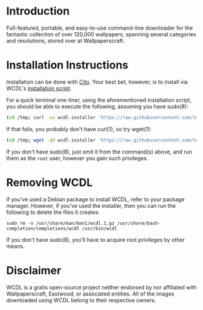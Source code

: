 # Introduction

Full-featured, portable, and easy-to-use command-line downloader for the fantastic collection of over 120,000 wallpapers, spanning several categories and resolutions, stored over at Wallpaperscraft.

# Installation Instructions

Installation can be done with [Cito](https://github.com/terminalforlife/Extra/blob/master/source/cito). Your best bet, however, is to install via WCDL's [installation script](https://github.com/terminalforlife/PerlProjects/blob/master/source/wcdl/wcdl-installer).

For a quick terminal one-liner, using the aforementioned installation script, you should be able to execute the following, assuming you have sudo(8):

```sh
(cd /tmp; curl -so wcdl-installer 'https://raw.githubusercontent.com/terminalforlife/PerlProjects/master/source/wcdl/wcdl-installer' && sudo \sh wcdl-installer; rm wcdl-installer)
```

If that fails, you probably don't have curl(1), so try wget(1):

```sh
(cd /tmp; wget -qO wcdl-installer 'https://raw.githubusercontent.com/terminalforlife/PerlProjects/master/source/wcdl/wcdl-installer' && sudo \sh wcdl-installer; rm wcdl-installer)
```

If you don't have sudo(8), just omit it from the command(s) above, and run them as the `root` user, however you gain such privileges.

# Removing WCDL

If you've used a Debian package to install WCDL, refer to your package manager. However, if you've used the installer, then you can run the following to delete the files it creates:

```
sudo rm -v /usr/share/man/man1/wcdl.1.gz /usr/share/bash-completion/completions/wcdl /usr/bin/wcdl
```

If you don't have sudo(8), you'll have to acquire root privileges by other means.

# Disclaimer

WCDL is a gratis open-source project neither endorsed by nor affiliated with Wallpaperscraft, Eastwood, or associated entities. All of the images downloaded using WCDL belong to their respective owners.
